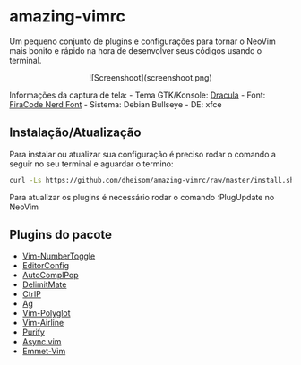 # amazing-vimrc

Um pequeno conjunto de plugins e configurações para tornar o NeoVim mais
bonito e rápido na hora de desenvolver seus códigos usando o terminal.

<center>![Screenshoot](screenshoot.png)</center>

Informações da captura de tela:
    - Tema GTK/Konsole: [Dracula](https://github.com/dracula)
    - Font: [FiraCode Nerd Font](https://github.com/ryanoasis/nerd-fonts/tree/master/patched-fonts/FiraCode)
    - Sistema: Debian Bullseye
    - DE: xfce


## Instalação/Atualização

Para instalar ou atualizar sua configuração é preciso rodar o comando a seguir
no seu terminal e aguardar o termino:

```bash
curl -Ls https://github.com/dheisom/amazing-vimrc/raw/master/install.sh | bash -
```

Para atualizar os plugins é necessário rodar o comando :PlugUpdate no NeoVim

## Plugins do pacote

 - [Vim-NumberToggle](https://github.com/jeffkreeftmeijer/vim-numbertoggle)
 - [EditorConfig](https://github.com/editorconfig/editorconfig-vim)
 - [AutoComplPop](https://github.com/vim-scripts/AutoComplPop)
 - [DelimitMate](https://github.com/Raimondi/delimitMate)
 - [CtrlP](https://github.com/ctrlpvim/ctrlp.vim)
 - [Ag](https://github.com/rking/ag.vim)
 - [Vim-Polyglot](https://github.com/sheerun/vim-polyglot)
 - [Vim-Airline](https://github.com/vim-airline/vim-airline)
 - [Purify](https://github.com/kyoz/purify)
 - [Async.vim](https://github.com/prabirshrestha/async.vim)
 - [Emmet-Vim](https://github.com/mattn/emmet-vim)
